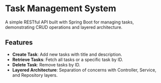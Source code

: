 #  Task Management System

A simple RESTful API built with Spring Boot for managing tasks, demonstrating CRUD operations and layered architecture.

##  Features

- **Create Task**: Add new tasks with title and description.
- **Retrieve Tasks**: Fetch all tasks or a specific task by ID.
- **Delete Task**: Remove tasks by ID.
- **Layered Architecture**: Separation of concerns with Controller, Service, and Repository layers.
